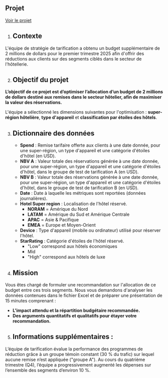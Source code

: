 ## Projet 
[Voir le projet](https://colab.research.google.com/drive/1GGR-IX1p2b-oLkXX0SogG-6KtpJajEUu#scrollTo=enwB_Rcs9wJS)
1. ## Contexte 
L'équipe de stratégie de tarification a obtenu un budget supplémentaire de 2 millions de dollars pour le premier trimestre 2025 afin d'offrir des réductions aux clients sur des segments ciblés dans le secteur de l'hôtellerie.  

2. ## Objectif du projet  
**L’objectif de ce projet est d’optimiser l’allocation d’un budget de 2 millions de dollars destiné aux remises dans le secteur hôtelier, afin de maximiser la valeur des réservations.**

L'équipe a sélectionné les dimensions suivantes pour l'optimisation : **super-région hôtelière**, **type d'appareil** et **classification par étoiles des hôtels**.

3. ## Dictionnaire des données 
    * **Spend** : Remise tarifaire offerte aux clients à une date donnée, pour une super-région, un type d'appareil et une catégorie d'étoiles d'hôtel (en USD).
    * **NBV A** : Valeur totale des réservations générée à une date donnée, pour une super-région, un type d'appareil et une catégorie d'étoiles d'hôtel, dans le groupe de test de tarification A (en USD).
    * **NBV B** : Valeur totale des réservations générée à une date donnée, pour une super-région, un type d'appareil et une catégorie d'étoiles d'hôtel, dans le groupe de test de tarification B (en USD).
    * **Date** : Date à laquelle les métriques sont reportées (données journalières).
    * **Hotel Super region** : Localisation de l'hôtel réservé.
         - **NORAM** = Amérique du Nord
         - **LATAM** = Amérique du Sud et Amérique Centrale
         - **APAC** = Asie & Pacifique
         - **EMEA** = Europe et Moyen-Orient
    * **Device** : Type d'appareil (mobile ou ordinateur) utilisé pour réserver l'hôtel.
    * **StarRating** : Catégorie d'étoiles de l'hôtel réservé.
         - "Low" correspond aux hôtels économiques
         - Mid
         - "High" correspond aux hôtels de luxe
4. ## Mission  
Vous êtes chargé de formuler une recommandation sur l'allocation de ce budget entre ces trois segments.
Nous vous demandons d'analyser les données contenues dans le fichier Excel et de préparer une présentation de 15 minutes comprenant :

   - **L'impact attendu et la répartition budgétaire recommandée.**
   - **Des arguments quantitatifs et qualitatifs pour étayer votre recommandation.**

5. ## Informations supplémentaires :
L’équipe de tarification évalue la performance des programmes de réduction grâce à un groupe témoin constant (30 % du trafic) sur lequel aucune remise n’est appliquée ("groupe A").
Au cours du quatrième trimestre (Q4), l’équipe a progressivement augmenté les dépenses sur l’ensemble des segments d’environ 10 %.


